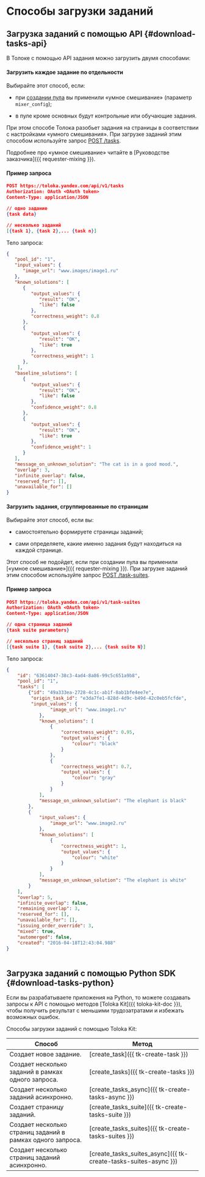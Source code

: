 # Способы загрузки заданий

## Загрузка заданий с помощью API {#download-tasks-api}

В Толоке с помощью API задания можно загрузить двумя способами:

#### Загрузить каждое задание по отдельности

Выбирайте этот способ, если:

- при [создании пула](create-pool.md) вы применили «умное смешивание» (параметр `mixer_config`);
    
- в пуле кроме основных будут контрольные или обучающие задания.

При этом способе Толока разобьет задания на страницы в соответствии с настройками «умного смешивания». При загрузке заданий этим способом используйте запрос [ POST /tasks](create-task.md).

Подробнее про «умное смешивание» читайте в [Руководстве заказчика]({{ requester-mixing }}).

#### Пример запроса

```json
POST https://toloka.yandex.com/api/v1/tasks
Authorization: OAuth <OAuth token>
Content-Type: application/JSON

// одно задание
{task data}

// несколько заданий
[{task 1}, {task 2},... {task n}]
```

Тело запроса:

```json
{
   "pool_id": "1",
   "input_values": {
      "image_url": "www.images/image1.ru"
   },
   "known_solutions": [
      {
         "output_values": {
            "result": "OK",
            "like": false
         },
         "correctness_weight": 0.8
      },
      {
         "output_values": {
            "result": "OK",
            "like": true
         },
         "correctness_weight": 1
      },
    ],
   "baseline_solutions": [
      {
         "output_values": {
            "result": "OK",
            "like": false
         },
         "confidence_weight": 0.8
      },
      {
         "output_values": {
            "result": "OK",
            "like": true
         },
         "confidence_weight": 1
      } 
   ], 
   "message_on_unknown_solution": "The cat is in a good mood.",
   "overlap": 3,
   "infinite_overlap": false,
   "reserved_for": [], 
   "unavailable_for": []
}
```

#### Загрузить задания, сгруппированные по страницам

Выбирайте этот способ, если вы:

- самостоятельно формируете страницы заданий;
    
- сами определяете, какие именно задания будут находиться на каждой странице.
    

Этот способ не подойдет, если при создании пула вы применили [«умное смешивание»]({{ requester-mixing }}). При загрузке заданий этим способом используйте запрос [POST /task-suites](create-task-suite.md).

#### Пример запроса

```json
POST https://toloka.yandex.com/api/v1/task-suites
Authorization: OAuth <OAuth token>
Content-Type: application/JSON

// одна страница заданий
{task suite parameters}

// несколько страниц заданий
[{task suite 1}, {task suite 2},... {task suite N}]
```

Тело запроса:

```json
{
    "id": "63614047-38c3-4ad4-8a86-99c5c651a9b8",
    "pool_id": "1",
    "tasks": [
        {"id": "49a333ea-2728-4c1c-ab1f-8ab1bfe4ee7e",
         "origin_task_id": "e3da7fe1-828d-4d9c-b49d-42c0eb5fcfde",
         "input_values": {
                "image_url": "www.image1.ru"
            },
            "known_solutions": [
                {
                    "correctness_weight": 0.95,
                    "output_values": {
                        "colour": "black"
                    }
                },
                {
                    "correctness_weight": 0.7,
                    "output_values": {
                        "colour": "gray"
                    }
                }
            ],
            "message_on_unknown_solution": "The elephant is black"
        },
        {
            "input_values": {
                "image_url": "www.image2.ru"
            },
            "known_solutions": [
                {
                    "correctness_weight": 1,
                    "output_values": {
                        "colour": "white"
                    }
                }
            ],
            "message_on_unknown_solution": "The elephant is white"
        }
    ],
    "overlap": 5,
    "infinite_overlap": false,
    "remaining_overlap": 3,
    "reserved_for": [],
    "unavailable_for": [],
    "issuing_order_override": 3,
    "mixed": true,
    "automerged": false,
    "created": "2016-04-18T12:43:04.988"
}
     
```

## Загрузка заданий с помощью Python SDK {#download-tasks-python}

Если вы разрабатываете приложения на Python, то можете создавать запросы к API с помощью методов [Toloka Kit]({{ toloka-kit-doc }}), чтобы получить результат с меньшими трудозатратами и избежать возможных ошибок.

Способы загрузки заданий с помощью Toloka Kit:

Способ | Метод
----- | -----
Создает новое задание. | [create_task]({{ tk-create-task }})
Создает несколько заданий в рамках одного запроса. | [create_tasks]({{ tk-create-tasks }})
Создает несколько заданий асинхронно. | [create_tasks_async]({{ tk-create-tasks-async }})
Создает страницу заданий. | [сreate_tasks_suite]({{ tk-create-tasks-suite }})
Создает несколько страниц заданий в рамках одного запроса. | [create_tasks_suites]({{ tk-create-tasks-suites }})
Создает несколько страниц заданий асинхронно. | [create_tasks_suites_async]({{ tk-create-tasks-suites-async }})


